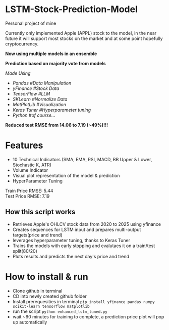 # LSTM-Stock-Prediction-Model
Personal project of mine

Currently only implemented Apple (APPL) stock to the model, in the near future it will support most stocks on the market and at some point hopefully cryptocurrency.

**Now using multiple models in an ensemble**

**Prediction based on majority vote from models**

*Made Using*
- *Pandas #Data Manipulation*
- *yFinance #Stock Data*
- *TensorFlow #LLM*
- *SKLearn #Normalize Data*
- *MatPlotLib #Visualization*
- *Keras Tuner #Hyperparameter tuning*
- *Python #of course...*

**Reduced test RMSE from 14.06 to 7.19 (~49%)!!!**

# Features
- 10 Technical Indicators (SMA, EMA, RSI, MACD, BB Upper & Lower, Stochastic K, ATR)
- Volume Indicator
- Visual plot representation of the model & prediction
- HyperParameter Tuning

Train Price RMSE: 5.44  
Test Price RMSE: 7.19  

## How this script works 
- Retrieves Apple's OHLCV stock data from 2020 to 2025 using yfinance 
- Creates sequences for LSTM input and prepares multi-output targets(price and trend)
- leverages hyperparameter tuning, thanks to Keras Tuner
- Trains the models with early stopping and evalutaes it on a train/test split(80/20)
- Plots results and predicts the next day's price and trend

# How to install & run 
* Clone github in terminal
* CD into newly created github folder
* Install prerequesities in terminal
`pip install yfinance pandas numpy scikit-learn tensorflow matplotlib`
* run the script `python enhanced_lstm_tuned.py`
* wait ~60 minutes for training to complete, a prediction price plot will pop up automatically 




